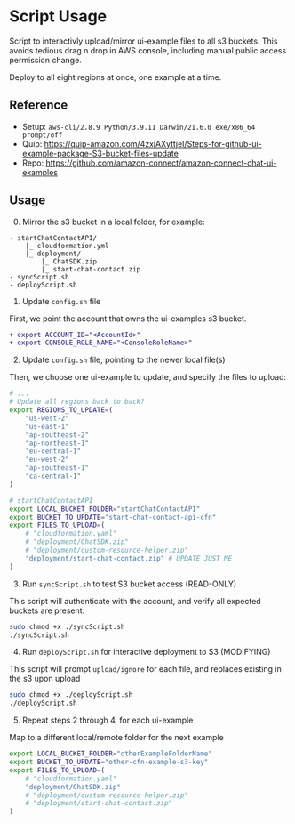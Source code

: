 # Script Usage

Script to interactivly upload/mirror ui-example files to all s3 buckets. This avoids tedious drag n drop in AWS console, including manual public access permission change.

Deploy to all eight regions at once, one example at a time.

## Reference

- Setup: `aws-cli/2.8.9 Python/3.9.11 Darwin/21.6.0 exe/x86_64 prompt/off`
- Quip: https://quip-amazon.com/4zxjAXyttjeI/Steps-for-github-ui-example-package-S3-bucket-files-update
- Repo: https://github.com/amazon-connect/amazon-connect-chat-ui-examples

## Usage

0. Mirror the s3 bucket in a local folder, for example:

```
- startChatContactAPI/
    |_ cloudformation.yml
    |_ deployment/
        |_ ChatSDK.zip
        |_ start-chat-contact.zip 
- syncScript.sh
- deployScript.sh
```

1. Update `config.sh` file

First, we point the account that owns the ui-examples s3 bucket.

```diff
+ export ACCOUNT_ID="<AccountId>"
+ export CONSOLE_ROLE_NAME="<ConsoleRoleName>"
```

2. Update `config.sh` file, pointing to the newer local file(s)

Then, we choose one ui-example to update, and specify the files to upload:

```bash
# ...
# Update all regions back to back?
export REGIONS_TO_UPDATE=(
    "us-west-2"
    "us-east-1"
    "ap-southeast-2"
    "ap-northeast-1"
    "eu-central-1"
    "eu-west-2"
    "ap-southeast-1"
    "ca-central-1"
)

# startChatContactAPI
export LOCAL_BUCKET_FOLDER="startChatContactAPI"
export BUCKET_TO_UPDATE="start-chat-contact-api-cfn"
export FILES_TO_UPLOAD=(
    # "cloudformation.yaml"
    # "deployment/ChatSDK.zip"
    # "deployment/custom-resource-helper.zip"
    "deployment/start-chat-contact.zip" # UPDATE JUST ME
)
```

3. Run `syncScript.sh` to test S3 bucket access (READ-ONLY)

This script will authenticate with the account, and verify all expected buckets are present.

```sh
sudo chmod +x ./syncScript.sh 
./syncScript.sh
```

4. Run `deployScript.sh` for interactive deployment to S3 (MODIFYING)

This script will prompt `upload/ignore` for each file, and replaces existing in the s3 upon upload

```sh
sudo chmod +x ./deployScript.sh 
./deployScript.sh
```

5. Repeat steps 2 through 4, for each ui-example

Map to a different local/remote folder for the next example

```bash
export LOCAL_BUCKET_FOLDER="otherExampleFolderName"
export BUCKET_TO_UPDATE="other-cfn-example-s3-key"
export FILES_TO_UPLOAD=(
    # "cloudformation.yaml"
    "deployment/ChatSDK.zip"
    # "deployment/custom-resource-helper.zip"
    # "deployment/start-chat-contact.zip"
)
```

